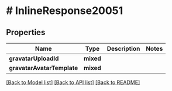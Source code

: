 # # InlineResponse20051

## Properties

Name | Type | Description | Notes
------------ | ------------- | ------------- | -------------
**gravatarUploadId** | **mixed** |  |
**gravatarAvatarTemplate** | **mixed** |  |

[[Back to Model list]](../../README.md#models) [[Back to API list]](../../README.md#endpoints) [[Back to README]](../../README.md)
